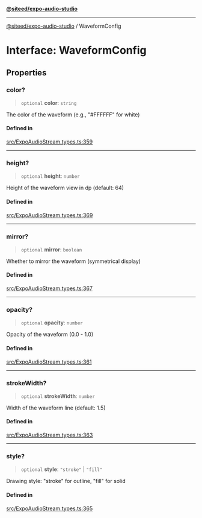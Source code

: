 [**@siteed/expo-audio-studio**](../README.md)

***

[@siteed/expo-audio-studio](../README.md) / WaveformConfig

# Interface: WaveformConfig

## Properties

### color?

> `optional` **color**: `string`

The color of the waveform (e.g., "#FFFFFF" for white)

#### Defined in

[src/ExpoAudioStream.types.ts:359](https://github.com/deeeed/expo-audio-stream/blob/01587473d138d2044082592da4994edb9b0d9107/packages/expo-audio-stream/src/ExpoAudioStream.types.ts#L359)

***

### height?

> `optional` **height**: `number`

Height of the waveform view in dp (default: 64)

#### Defined in

[src/ExpoAudioStream.types.ts:369](https://github.com/deeeed/expo-audio-stream/blob/01587473d138d2044082592da4994edb9b0d9107/packages/expo-audio-stream/src/ExpoAudioStream.types.ts#L369)

***

### mirror?

> `optional` **mirror**: `boolean`

Whether to mirror the waveform (symmetrical display)

#### Defined in

[src/ExpoAudioStream.types.ts:367](https://github.com/deeeed/expo-audio-stream/blob/01587473d138d2044082592da4994edb9b0d9107/packages/expo-audio-stream/src/ExpoAudioStream.types.ts#L367)

***

### opacity?

> `optional` **opacity**: `number`

Opacity of the waveform (0.0 - 1.0)

#### Defined in

[src/ExpoAudioStream.types.ts:361](https://github.com/deeeed/expo-audio-stream/blob/01587473d138d2044082592da4994edb9b0d9107/packages/expo-audio-stream/src/ExpoAudioStream.types.ts#L361)

***

### strokeWidth?

> `optional` **strokeWidth**: `number`

Width of the waveform line (default: 1.5)

#### Defined in

[src/ExpoAudioStream.types.ts:363](https://github.com/deeeed/expo-audio-stream/blob/01587473d138d2044082592da4994edb9b0d9107/packages/expo-audio-stream/src/ExpoAudioStream.types.ts#L363)

***

### style?

> `optional` **style**: `"stroke"` \| `"fill"`

Drawing style: "stroke" for outline, "fill" for solid

#### Defined in

[src/ExpoAudioStream.types.ts:365](https://github.com/deeeed/expo-audio-stream/blob/01587473d138d2044082592da4994edb9b0d9107/packages/expo-audio-stream/src/ExpoAudioStream.types.ts#L365)
